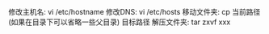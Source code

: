 修改主机名:
vi /etc/hostname
修改DNS:
vi /etc/hosts
移动文件夹:
cp 当前路径(如果在目录下可以省略一些父目录) 目标路径
解压文件夹:
tar zxvf xxx